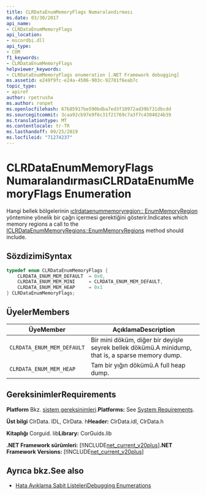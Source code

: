 ```yaml
---
title: CLRDataEnumMemoryFlags Numaralandırması
ms.date: 03/30/2017
api_name:
- CLRDataEnumMemoryFlags
api_location:
- mscordbi.dll
api_type:
- COM
f1_keywords:
- CLRDataEnumMemoryFlags
helpviewer_keywords:
- CLRDataEnumMemoryFlags enumeration [.NET Framework debugging]
ms.assetid: e249f9fc-e24a-4506-903c-92781f6eab7c
topic_type:
- apiref
author: rpetrusha
ms.author: ronpet
ms.openlocfilehash: 67b85917be590bdba7ed3f10972ad39b731dbcdd
ms.sourcegitcommit: 3caa92cb97e9f6c31f21769c7a3f7c4304024b39
ms.translationtype: MT
ms.contentlocale: tr-TR
ms.lasthandoff: 09/25/2019
ms.locfileid: "71274237"
---
```

# <a name="clrdataenummemoryflags-enumeration"></a><span data-ttu-id="bdf49-102">CLRDataEnumMemoryFlags Numaralandırması</span><span class="sxs-lookup"><span data-stu-id="bdf49-102">CLRDataEnumMemoryFlags Enumeration</span></span>
<span data-ttu-id="bdf49-103">Hangi bellek bölgelerinin [ıclrdataenummemoryregion:: EnumMemoryRegion](iclrdataenummemoryregions-enummemoryregions-method.md) yöntemine yönelik bir çağrı içermesi gerektiğini gösterir.</span><span class="sxs-lookup"><span data-stu-id="bdf49-103">Indicates which memory regions a call to the [ICLRDataEnumMemoryRegions::EnumMemoryRegions](iclrdataenummemoryregions-enummemoryregions-method.md) method should include.</span></span>  
  
## <a name="syntax"></a><span data-ttu-id="bdf49-104">Sözdizimi</span><span class="sxs-lookup"><span data-stu-id="bdf49-104">Syntax</span></span>  
  
```cpp  
typedef enum CLRDataEnumMemoryFlags {  
    CLRDATA_ENUM_MEM_DEFAULT  = 0x0,  
    CLRDATA_ENUM_MEM_MINI     = CLRDATA_ENUM_MEM_DEFAULT,  
    CLRDATA_ENUM_MEM_HEAP     = 0x1  
} CLRDataEnumMemoryFlags;  
```  
  
## <a name="members"></a><span data-ttu-id="bdf49-105">Üyeler</span><span class="sxs-lookup"><span data-stu-id="bdf49-105">Members</span></span>  
  
|<span data-ttu-id="bdf49-106">Üye</span><span class="sxs-lookup"><span data-stu-id="bdf49-106">Member</span></span>|<span data-ttu-id="bdf49-107">Açıklama</span><span class="sxs-lookup"><span data-stu-id="bdf49-107">Description</span></span>|  
|------------|-----------------|  
|`CLRDATA_ENUM_MEM_DEFAULT`|<span data-ttu-id="bdf49-108">Bir mini döküm, diğer bir deyişle seyrek bellek dökümü.</span><span class="sxs-lookup"><span data-stu-id="bdf49-108">A minidump, that is, a sparse memory dump.</span></span>|  
|`CLRDATA_ENUM_MEM_HEAP`|<span data-ttu-id="bdf49-109">Tam bir yığın dökümü.</span><span class="sxs-lookup"><span data-stu-id="bdf49-109">A full heap dump.</span></span>|  
  
## <a name="requirements"></a><span data-ttu-id="bdf49-110">Gereksinimler</span><span class="sxs-lookup"><span data-stu-id="bdf49-110">Requirements</span></span>  
 <span data-ttu-id="bdf49-111">**Platform** Bkz. [sistem gereksinimleri](../../get-started/system-requirements.md).</span><span class="sxs-lookup"><span data-stu-id="bdf49-111">**Platforms:** See [System Requirements](../../get-started/system-requirements.md).</span></span>  
  
 <span data-ttu-id="bdf49-112">**Üst bilgi** ClrData. IDL, ClrData. h</span><span class="sxs-lookup"><span data-stu-id="bdf49-112">**Header:** ClrData.idl, ClrData.h</span></span>  
  
 <span data-ttu-id="bdf49-113">**Kitaplığı** Corguid. lib</span><span class="sxs-lookup"><span data-stu-id="bdf49-113">**Library:** CorGuids.lib</span></span>  
  
 <span data-ttu-id="bdf49-114">**.NET Framework sürümleri:** [!INCLUDE[net_current_v20plus](../../../../includes/net-current-v20plus-md.md)]</span><span class="sxs-lookup"><span data-stu-id="bdf49-114">**.NET Framework Versions:** [!INCLUDE[net_current_v20plus](../../../../includes/net-current-v20plus-md.md)]</span></span>  
  
## <a name="see-also"></a><span data-ttu-id="bdf49-115">Ayrıca bkz.</span><span class="sxs-lookup"><span data-stu-id="bdf49-115">See also</span></span>

- [<span data-ttu-id="bdf49-116">Hata Ayıklama Sabit Listeleri</span><span class="sxs-lookup"><span data-stu-id="bdf49-116">Debugging Enumerations</span></span>](debugging-enumerations.md)
